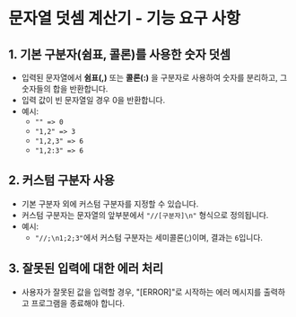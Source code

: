 # 문자열 덧셈 계산기 - 기능 요구 사항

## 1. 기본 구분자(쉼표, 콜론)를 사용한 숫자 덧셈
- 입력된 문자열에서 **쉼표(,)** 또는 **콜론(:)** 을 구분자로 사용하여 숫자를 분리하고, 그 숫자들의 합을 반환합니다.
- 입력 값이 빈 문자열일 경우 0을 반환합니다.
- 예시:
  - `"" => 0`
  - `"1,2" => 3`
  - `"1,2,3" => 6`
  - `"1,2:3" => 6`

## 2. 커스텀 구분자 사용
- 기본 구분자 외에 커스텀 구분자를 지정할 수 있습니다.
- 커스텀 구분자는 문자열의 앞부분에서 `"//[구분자]\n"` 형식으로 정의됩니다.
- 예시:
  - `"//;\n1;2;3"`에서 커스텀 구분자는 세미콜론(;)이며, 결과는 `6`입니다.

## 3. 잘못된 입력에 대한 에러 처리
- 사용자가 잘못된 값을 입력할 경우, "[ERROR]"로 시작하는 에러 메시지를 출력하고 프로그램을 종료해야 합니다.
